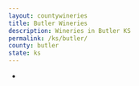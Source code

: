 ```yaml
---
layout: countywineries
title: Butler Wineries
description: Wineries in Butler KS
permalink: /ks/butler/
county: butler
state: ks
---
```

-
